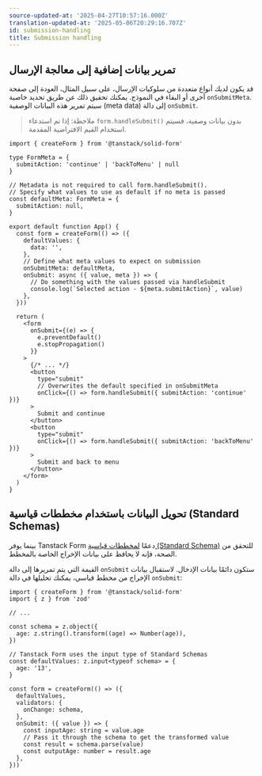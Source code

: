 ```yaml
---
source-updated-at: '2025-04-27T10:57:16.000Z'
translation-updated-at: '2025-05-06T20:29:16.707Z'
id: submission-handling
title: Submission handling
---
```


## تمرير بيانات إضافية إلى معالجة الإرسال

قد يكون لديك أنواع متعددة من سلوكيات الإرسال، على سبيل المثال، العودة إلى صفحة أخرى أو البقاء في النموذج. يمكنك تحقيق ذلك عن طريق تحديد خاصية `onSubmitMeta`. سيتم تمرير هذه البيانات الوصفية (meta data) إلى دالة `onSubmit`.

> ملاحظة: إذا تم استدعاء `form.handleSubmit()` بدون بيانات وصفية، فسيتم استخدام القيم الافتراضية المقدمة.

```tsx
import { createForm } from '@tanstack/solid-form'

type FormMeta = {
  submitAction: 'continue' | 'backToMenu' | null
}

// Metadata is not required to call form.handleSubmit().
// Specify what values to use as default if no meta is passed
const defaultMeta: FormMeta = {
  submitAction: null,
}

export default function App() {
  const form = createForm(() => ({
    defaultValues: {
      data: '',
    },
    // Define what meta values to expect on submission
    onSubmitMeta: defaultMeta,
    onSubmit: async ({ value, meta }) => {
      // Do something with the values passed via handleSubmit
      console.log(`Selected action - ${meta.submitAction}`, value)
    },
  }))

  return (
    <form
      onSubmit={(e) => {
        e.preventDefault()
        e.stopPropagation()
      }}
    >
      {/* ... */}
      <button
        type="submit"
        // Overwrites the default specified in onSubmitMeta
        onClick={() => form.handleSubmit({ submitAction: 'continue' })}
      >
        Submit and continue
      </button>
      <button
        type="submit"
        onClick={() => form.handleSubmit({ submitAction: 'backToMenu' })}
      >
        Submit and back to menu
      </button>
    </form>
  )
}
```

## تحويل البيانات باستخدام مخططات قياسية (Standard Schemas)

بينما يوفر Tanstack Form دعمًا [لمخططات قياسية (Standard Schema)](./validation.md) للتحقق من الصحة، فإنه لا يحافظ على بيانات الإخراج الخاصة بالمخطط.

القيمة التي يتم تمريرها إلى دالة `onSubmit` ستكون دائمًا بيانات الإدخال. لاستقبال بيانات الإخراج من مخطط قياسي، يمكنك تحليلها في دالة `onSubmit`:

```tsx
import { createForm } from '@tanstack/solid-form'
import { z } from 'zod'

// ...

const schema = z.object({
  age: z.string().transform((age) => Number(age)),
})

// Tanstack Form uses the input type of Standard Schemas
const defaultValues: z.input<typeof schema> = {
  age: '13',
}

const form = createForm(() => ({
  defaultValues,
  validators: {
    onChange: schema,
  },
  onSubmit: ({ value }) => {
    const inputAge: string = value.age
    // Pass it through the schema to get the transformed value
    const result = schema.parse(value)
    const outputAge: number = result.age
  },
}))
```
